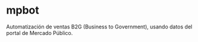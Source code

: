 # mpbot
Automatización de ventas B2G (Business to Government), usando datos del portal de Mercado Público.
